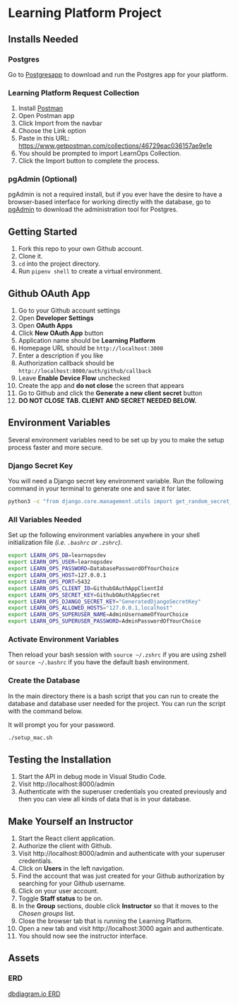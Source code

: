 # Learning Platform Project

## Installs Needed

### Postgres

Go to [Postgresapp](https://postgresapp.com/) to download and run the Postgres app for your platform.

### Learning Platform Request Collection

1. Install [Postman](https://www.postman.com/downloads/)
1. Open Postman app
1. Click Import from the navbar
1. Choose the Link option
1. Paste in this URL: https://www.getpostman.com/collections/46729eac036157ae9e1e
1. You should be prompted to import LearnOps Collection.
1. Click the Import button to complete the process.

### pgAdmin (Optional)

pgAdmin is not a required install, but if you ever have the desire to have a browser-based interface for working directly with the database, go to [pgAdmin](https://www.pgadmin.org/download/) to download the administration tool for Postgres.

## Getting Started

1. Fork this repo to your own Github account.
2. Clone it.
3. `cd` into the project directory.
4. Run `pipenv shell` to create a virtual environment.

## Github OAuth App

1. Go to your Github account settings
2. Open **Developer Settings**
3. Open **OAuth Apps**
4. Click **New OAuth App** button
5. Application name should be **Learning Platform**
6. Homepage URL should be `http://localhost:3000`
7. Enter a description if you like
8. Authorization callback should be `http://localhost:8000/auth/github/callback`
9. Leave **Enable Device Flow** unchecked
10. Create the app and **do not close** the screen that appears
11. Go to Github and click the **Generate a new client secret** button
12. **DO NOT CLOSE TAB. CLIENT AND SECRET NEEDED BELOW.**

## Environment Variables

Several environment variables need to be set up by you to make the setup process faster and more secure.

### Django Secret Key

You will need a Django secret key environment variable. Run the following command in your terminal to generate one and save it for later.

```sh
python3 -c "from django.core.management.utils import get_random_secret_key; print(get_random_secret_key())"
```

### All Variables Needed

Set up the following environment variables anywhere in your shell initialization file _(i.e. `.bashrc` or `.zshrc`)_.

```sh
export LEARN_OPS_DB=learnopsdev
export LEARN_OPS_USER=learnopsdev
export LEARN_OPS_PASSWORD=DatabasePasswordOfYourChoice
export LEARN_OPS_HOST=127.0.0.1
export LEARN_OPS_PORT=5432
export LEARN_OPS_CLIENT_ID=GithubOAuthAppClientId
export LEARN_OPS_SECRET_KEY=GithubOAuthAppSecret
export LEARN_OPS_DJANGO_SECRET_KEY="GeneratedDjangoSecretKey"
export LEARN_OPS_ALLOWED_HOSTS="127.0.0.1,localhost"
export LEARN_OPS_SUPERUSER_NAME=AdminUsernameOfYourChoice
export LEARN_OPS_SUPERUSER_PASSWORD=AdminPasswordOfYourChoice
```

### Activate Environment Variables

Then reload your bash session with `source ~/.zshrc` if you are using zshell or `source ~/.bashrc` if you have the default bash environment.

### Create the Database

In the main directory there is a bash script that you can run to create the database and database user needed for the project. You can run the script with the command below.

It will prompt you for your password.

```sh
./setup_mac.sh
```

## Testing the Installation

1. Start the API in debug mode in Visual Studio Code.
1. Visit http://localhost:8000/admin
1. Authenticate with the superuser credentials you created previously and then you can view all kinds of data that is in your database.

## Make Yourself an Instructor

1. Start the React client application.
1. Authorize the client with Github.
1. Visit http://localhost:8000/admin and authenticate with your superuser credentials.
2. Click on **Users** in the left navigation.
3. Find the account that was just created for your Github authorization by searching for your Github username.
4. Click on your user account.
5. Toggle **Staff status** to be on.
6. In the **Group** sections, double click **Instructor** so that it moves to the _Chosen groups_ list.
7. Close the browser tab that is running the Learning Platform.
8. Open a new tab and visit http://localhost:3000 again and authenticate.
9. You should now see the instructor interface.



## Assets

### ERD

[dbdiagram.io ERD](https://dbdiagram.io/d/6005cc1080d742080a36d6d8)
